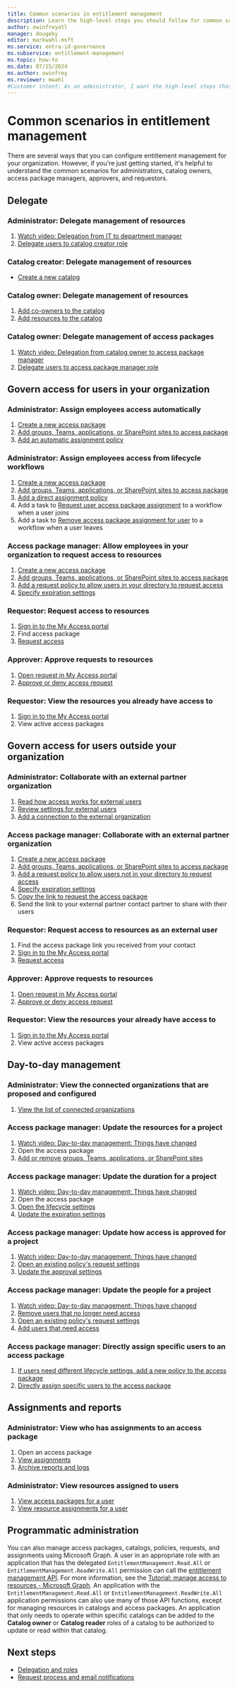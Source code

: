 ```yaml
---
title: Common scenarios in entitlement management
description: Learn the high-level steps you should follow for common scenarios in Microsoft Entra entitlement management.
author: owinfreyatl
manager: dougeby
editor: markwahl-msft
ms.service: entra-id-governance
ms.subservice: entitlement-management
ms.topic: how-to
ms.date: 07/15/2024
ms.author: owinfrey
ms.reviewer: mwahl
#Customer intent: As an administrator, I want the high-level steps that I should follow so that I can quickly start using entitlement management.
---
```

# Common scenarios in entitlement management

There are several ways that you can configure entitlement management for your organization. However, if you're just getting started, it's helpful to understand the common scenarios for administrators, catalog owners, access package managers, approvers, and requestors.

## Delegate

### Administrator: Delegate management of resources

1. [Watch video: Delegation from IT to department manager](https://learn-video.azurefd.net/vod/player?id=0915072b-63ec-4c78-b2ca-aa5f54a54219)
1. [Delegate users to catalog creator role](entitlement-management-delegate-catalog.md)

### Catalog creator: Delegate management of resources

- [Create a new catalog](entitlement-management-catalog-create.md#create-a-catalog)

### Catalog owner: Delegate management of resources

1. [Add co-owners to the catalog](entitlement-management-catalog-create.md#add-more-catalog-owners)
1. [Add resources to the catalog](entitlement-management-catalog-create.md#add-resources-to-a-catalog)

### Catalog owner: Delegate management of access packages

1. [Watch video: Delegation from catalog owner to access package manager](https://learn-video.azurefd.net/vod/player?id=b999927c-7cfd-4029-8b3a-a59efa9f5e8c)
1. [Delegate users to access package manager role](entitlement-management-delegate-managers.md)

## Govern access for users in your organization

### Administrator: Assign employees access automatically

1. [Create a new access package](entitlement-management-access-package-create.md#start-the-creation-process)
1. [Add groups, Teams, applications, or SharePoint sites to access package](entitlement-management-access-package-create.md#select-resource-roles)
1. [Add an automatic assignment policy](entitlement-management-access-package-auto-assignment-policy.md)

### Administrator: Assign employees access from lifecycle workflows

1. [Create a new access package](entitlement-management-access-package-create.md#start-the-creation-process)
1. [Add groups, Teams, applications, or SharePoint sites to access package](entitlement-management-access-package-create.md#select-resource-roles)
1. [Add a direct assignment policy](entitlement-management-access-package-request-policy.md#none-administrator-direct-assignments-only)
1. Add a task to [Request user access package assignment](lifecycle-workflow-tasks.md#request-user-access-package-assignment) to a workflow when a user joins
1. Add a task to [Remove access package assignment for user](lifecycle-workflow-tasks.md#remove-access-package-assignment-for-user) to a workflow when a user leaves

### Access package manager: Allow employees in your organization to request access to resources

1. [Create a new access package](entitlement-management-access-package-create.md#start-the-creation-process)
1. [Add groups, Teams, applications, or SharePoint sites to access package](entitlement-management-access-package-create.md#select-resource-roles)
1. [Add a request policy to allow users in your directory to request access](entitlement-management-access-package-create.md#allow-users-in-your-directory-to-request-the-access-package)
1. [Specify expiration settings](entitlement-management-access-package-create.md#specify-a-lifecycle)

### Requestor: Request access to resources

1. [Sign in to the My Access portal](entitlement-management-request-access.md#sign-in-to-the-my-access-portal)
1. Find access package
1. [Request access](entitlement-management-request-access.md#request-an-access-package)

### Approver: Approve requests to resources

1. [Open request in My Access portal](entitlement-management-request-approve.md#open-request)
1. [Approve or deny access request](entitlement-management-request-approve.md#approve-or-deny-request)

### Requestor: View the resources you already have access to

1. [Sign in to the My Access portal](entitlement-management-request-access.md#sign-in-to-the-my-access-portal)
1. View active access packages

## Govern access for users outside your organization

### Administrator: Collaborate with an external partner organization

1. [Read how access works for external users](entitlement-management-external-users.md#how-access-works-for-external-users)
1. [Review settings for external users](entitlement-management-external-users.md#settings-for-external-users)
1. [Add a connection to the external organization](entitlement-management-organization.md)

### Access package manager: Collaborate with an external partner organization

1. [Create a new access package](entitlement-management-access-package-create.md#start-the-creation-process)
1. [Add groups, Teams, applications, or SharePoint sites to access package](entitlement-management-access-package-resources.md#add-resource-roles)
1. [Add a request policy to allow users not in your directory to request access](entitlement-management-access-package-request-policy.md#for-users-not-in-your-directory)
1. [Specify expiration settings](entitlement-management-access-package-create.md#specify-a-lifecycle)
1. [Copy the link to request the access package](entitlement-management-access-package-settings.md)
1. Send the link to your external partner contact partner to share with their users

### Requestor: Request access to resources as an external user

1. Find the access package link you received from your contact
1. [Sign in to the My Access portal](entitlement-management-request-access.md#sign-in-to-the-my-access-portal)
1. [Request access](entitlement-management-request-access.md#request-an-access-package)

### Approver: Approve requests to resources

1. [Open request in My Access portal](entitlement-management-request-approve.md#open-request)
1. [Approve or deny access request](entitlement-management-request-approve.md#approve-or-deny-request)

### Requestor: View the resources your already have access to

1. [Sign in to the My Access portal](entitlement-management-request-access.md#sign-in-to-the-my-access-portal)
1. View active access packages

## Day-to-day management

### Administrator: View the connected organizations that are proposed and configured

1. [View the list of connected organizations](entitlement-management-organization.md)

### Access package manager: Update the resources for a project

1. [Watch video: Day-to-day management: Things have changed](https://learn-video.azurefd.net/vod/player?id=cebe87cf-64db-4242-9527-f726b6d227f9)
1. Open the access package
1. [Add or remove groups, Teams, applications, or SharePoint sites](entitlement-management-access-package-resources.md#add-resource-roles)

### Access package manager: Update the duration for a project

1. [Watch video: Day-to-day management: Things have changed](https://learn-video.azurefd.net/vod/player?id=cebe87cf-64db-4242-9527-f726b6d227f9)
1. Open the access package
1. [Open the lifecycle settings](entitlement-management-access-package-lifecycle-policy.md#open-lifecycle-settings)
1. [Update the expiration settings](entitlement-management-access-package-lifecycle-policy.md#specify-a-lifecycle) 

### Access package manager: Update how access is approved for a project

1. [Watch video: Day-to-day management: Things have changed](https://learn-video.azurefd.net/vod/player?id=cebe87cf-64db-4242-9527-f726b6d227f9)
1. [Open an existing policy's request settings](entitlement-management-access-package-request-policy.md#open-an-existing-access-package-and-add-a-new-policy-with-different-request-settings)
1. [Update the approval settings](entitlement-management-access-package-approval-policy.md#change-approval-settings-of-an-existing-access-package-assignment-policy)

### Access package manager: Update the people for a project

1. [Watch video: Day-to-day management: Things have changed](https://learn-video.azurefd.net/vod/player?id=cebe87cf-64db-4242-9527-f726b6d227f9)
1. [Remove users that no longer need access](entitlement-management-access-package-assignments.md)
1. [Open an existing policy's request settings](entitlement-management-access-package-request-policy.md#open-an-existing-access-package-and-add-a-new-policy-with-different-request-settings)
1. [Add users that need access](entitlement-management-access-package-request-policy.md#for-users-in-your-directory)

### Access package manager: Directly assign specific users to an access package

1. [If users need different lifecycle settings, add a new policy to the access package](entitlement-management-access-package-request-policy.md#open-an-existing-access-package-and-add-a-new-policy-with-different-request-settings)
1. [Directly assign specific users to the access package](entitlement-management-access-package-assignments.md#directly-assign-a-user)

## Assignments and reports

### Administrator: View who has assignments to an access package

1. Open an access package
1. [View assignments](entitlement-management-access-package-assignments.md#view-who-has-an-assignment)
1. [Archive reports and logs](entitlement-management-logs-and-reporting.md)

### Administrator: View resources assigned to users

1. [View access packages for a user](entitlement-management-reports.md#view-access-packages-for-a-user)
1. [View resource assignments for a user](entitlement-management-reports.md#view-resource-assignments-for-a-user)

## Programmatic administration

You can also manage access packages, catalogs, policies, requests, and assignments using Microsoft Graph. A user in an appropriate role with an application that has the delegated `EntitlementManagement.Read.All` or `EntitlementManagement.ReadWrite.All` permission can call the [entitlement management API](/graph/api/resources/entitlementmanagement-overview?view=graph-rest-1.0). For more information, see the [Tutorial: manage access to resources - Microsoft Graph](/graph/tutorial-access-package-api?toc=/azure/active-directory/governance/toc.json&bc=/azure/active-directory/governance/breadcrumb/toc.json). An application with the `EntitlementManagement.Read.All` or `EntitlementManagement.ReadWrite.All` application permissions can also use many of those API functions, except for managing resources in catalogs and access packages. An application that only needs to operate within specific catalogs can be added to the **Catalog owner** or **Catalog reader** roles of a catalog to be authorized to update or read within that catalog.

## Next steps

- [Delegation and roles](entitlement-management-delegate.md)
- [Request process and email notifications](entitlement-management-process.md)
